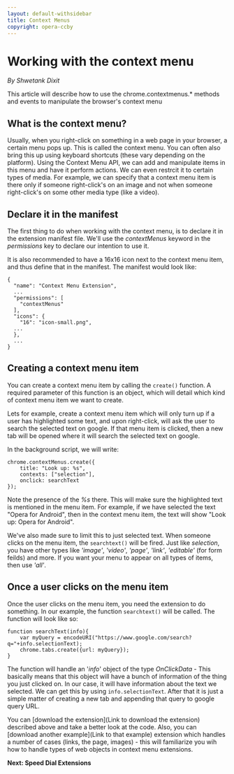 ```yaml
---
layout: default-withsidebar
title: Context Menus
copyright: opera-ccby
---
```


# Working with the context menu
*By Shwetank Dixit*

This article will describe how to use the chrome.contextmenus.* methods and events to manipulate the browser's context menu

## What is the context menu?
Usually, when you right-click on something in a web page in your browser, a certain menu pops up. This is called the context menu. You can often also bring this up using keyboard shortcuts (these vary depending on the platform). Using the Context Menu API, we can add and manipulate items in this menu and have it perform actions. We can even restrcit it to certain types of media. For example, we can specify that a context menu item is there only if someone right-click's on an image and not when someone right-click's on some other media type (like a video).

## Declare it in the manifest
The first thing to do when working with the context menu, is to declare it in the extension manifest file. We'll use the *contextMenus* keyword in the *permissions* key to declare our intention to use it.

It is also recommended to have a 16x16 icon next to the context menu item, and thus define that in the manifest. The manifest would look like: 

```
{
  "name": "Context Menu Extension",
  ...
  "permissions": [
    "contextMenus"
  ],
  "icons": {
    "16": "icon-small.png",
  ...
  },
  ...
}
```

## Creating a context menu item
You can create a context menu item by calling the `create()` function. A required parameter of this function is an object, which will detail which kind of context menu item we want to create. 

Lets for example, create a context menu item which will only turn up if a user has highlighted some text, and upon right-click, will ask the user to search the selected text on google. If that menu item is clicked, then a new tab will be opened where it will search the selected text on google.

In the background script, we will write:

```
chrome.contextMenus.create({
	title: "Look up: %s",
	contexts: ["selection"],
	onclick: searchText
});
```

Note the presence of the *%s* there. This will make sure the highlighted text is mentioned in the menu item. For example, if we have selected the text "Opera for Android", then in the context menu item, the text will show "Look up: Opera for Android". 

We've also made sure to limit this to just selected text. When someone clicks on the menu item, the `searchtext()` will be fired. Just like *selection*, you have other types like *'image'*, *'video'*, *'page'*, *'link'*, *'editable'* (for form feilds) and more. If you want your menu to appear on all types of items, then use *'all'*. 

## Once a user clicks on the menu item
Once the user clicks on the menu item, you need the extension to do something. In our example, the function `searchtext()` will be called. The function will look like so:

```
function searchText(info){
	var myQuery = encodeURI("https://www.google.com/search?q="+info.selectionText);
	chrome.tabs.create({url: myQuery});
}
```

The function will handle an '*info*' object of the type *OnClickData* - This basically means that this object will have a bunch of information of the thing you just clicked on. In our case, it will have information about the text we selected. We can get this by using `info.selectionText`. After that it is just a simple matter of creating a new tab and appending that query to google query URL.

You can [download the extension](Link to download the extension) described above and take a better look at the code. Also, you can [download another example](Link to that example) extension which handles a number of cases (links, the page, images) - this will familiarize you wih how to handle types of web objects in context menu extensions. 

**Next: Speed Dial Extensions**
